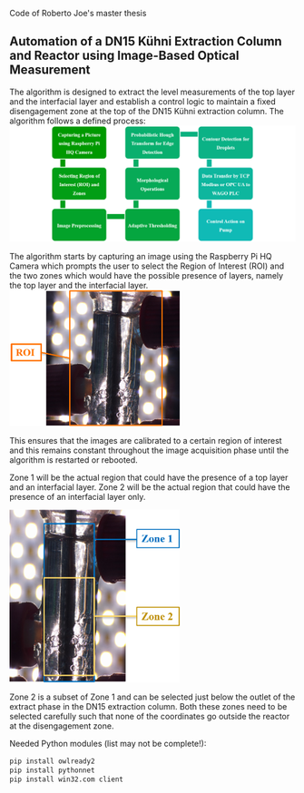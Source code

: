 Code of Roberto Joe's master thesis

## Automation of a DN15 Kühni Extraction Column and Reactor using Image-Based Optical Measurement 

The algorithm is designed to extract the level measurements of the top layer and the interfacial layer and establish a control logic to 
maintain a fixed disengagement zone at the top of the DN15 Kühni extraction column. The algorithm follows a defined process:
<img src="https://github.com/TUDoAD/Abschlussarbeiten_Schmitz/blob/main/Joe/Reference/Process%20Flowchart.png?raw=true" alt="Image error" width="600">

The algorithm starts by capturing an image using the Raspberry Pi HQ Camera which prompts the user to select the Region of Interest (ROI)
and the two zones which would have the possible presence of layers, namely the top layer and the interfacial layer. 
<img src="https://github.com/TUDoAD/Abschlussarbeiten_Schmitz/blob/main/Joe/Reference/ROI%20Selection.png?raw=true" alt="Image error" width="300">

This ensures that the images are calibrated to a certain region of interest and this remains constant throughout the image acquisition 
phase until the algorithm is restarted or rebooted. 

Zone 1 will be the actual region that could have the presence of a top layer and an interfacial layer. Zone 2 will be the actual region
that could have the presence of an interfacial layer only. 

<img src="https://github.com/TUDoAD/Abschlussarbeiten_Schmitz/blob/main/Joe/Reference/Zone%20Selection.png?raw=true" alt="Image error" width="300"> 

Zone 2 is a subset of Zone 1 and can be selected just below the outlet of the extract phase in the DN15 extraction column. Both these 
zones need to be selected carefully such that none of the coordinates go outside the reactor at the disengagement zone. 












Needed Python modules (list may not be complete!):
```
pip install owlready2
pip install pythonnet
pip install win32.com client
```

